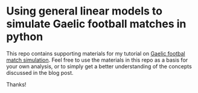 # Using general linear models to simulate Gaelic football matches in python

This repo contains supporting materials for my tutorial on [Gaelic footbal match simulation](https://paulminogue.com/). Feel free to use the materials in this repo as a basis for your own analysis, or to simply get a better understanding of the concepts discussed in the blog post.

Thanks!